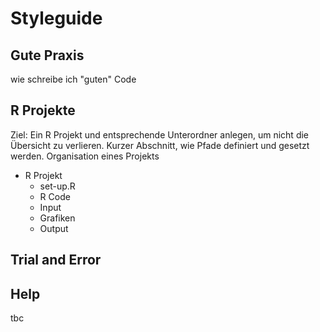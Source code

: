 # Styleguide

## Gute Praxis

wie schreibe ich "guten" Code

## R Projekte

Ziel: Ein R Projekt und entsprechende Unterordner anlegen, um nicht die Übersicht zu verlieren. Kurzer Abschnitt, wie Pfade definiert und gesetzt werden.
Organisation eines Projekts

* R Projekt
  + set-up.R
  + R Code
  + Input
  + Grafiken
  + Output

## Trial and Error

## Help
tbc

